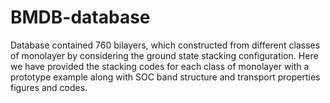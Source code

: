 # BMDB-database
Database contained 760 bilayers, which constructed from different classes of monolayer by considering the ground state stacking configuration. Here we have provided the stacking codes for each class of monolayer with a prototype example along with SOC band structure and transport properties figures and codes.

